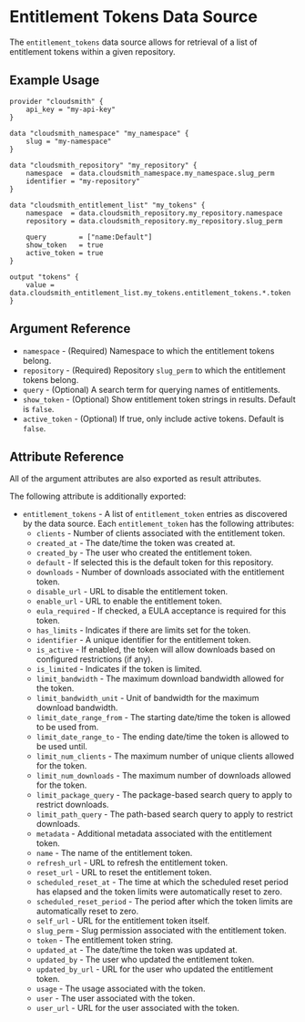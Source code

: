 # Entitlement Tokens Data Source
The `entitlement_tokens` data source allows for retrieval of a list of entitlement tokens within a given repository.

## Example Usage

```hcl
provider "cloudsmith" {
    api_key = "my-api-key"
}

data "cloudsmith_namespace" "my_namespace" {
    slug = "my-namespace"
}

data "cloudsmith_repository" "my_repository" {
    namespace  = data.cloudsmith_namespace.my_namespace.slug_perm
    identifier = "my-repository"
}

data "cloudsmith_entitlement_list" "my_tokens" {
    namespace  = data.cloudsmith_repository.my_repository.namespace
    repository = data.cloudsmith_repository.my_repository.slug_perm

    query        = ["name:Default"]
    show_token   = true
    active_token = true
}

output "tokens" {
    value = data.cloudsmith_entitlement_list.my_tokens.entitlement_tokens.*.token
}
```

## Argument Reference

* `namespace` - (Required) Namespace to which the entitlement tokens belong.
* `repository` - (Required) Repository `slug_perm` to which the entitlement tokens belong.
* `query` - (Optional) A search term for querying names of entitlements.
* `show_token` - (Optional) Show entitlement token strings in results. Default is `false`.
* `active_token` - (Optional) If true, only include active tokens. Default is `false`.

## Attribute Reference

All of the argument attributes are also exported as result attributes.

The following attribute is additionally exported:

* `entitlement_tokens` - A list of `entitlement_token` entries as discovered by the data source. Each `entitlement_token` has the following attributes:
  * `clients` - Number of clients associated with the entitlement token.
  * `created_at` - The date/time the token was created at.
  * `created_by` - The user who created the entitlement token.
  * `default` - If selected this is the default token for this repository.
  * `downloads` - Number of downloads associated with the entitlement token.
  * `disable_url` - URL to disable the entitlement token.
  * `enable_url` - URL to enable the entitlement token.
  * `eula_required` - If checked, a EULA acceptance is required for this token.
  * `has_limits` - Indicates if there are limits set for the token.
  * `identifier` - A unique identifier for the entitlement token.
  * `is_active` - If enabled, the token will allow downloads based on configured restrictions (if any).
  * `is_limited` - Indicates if the token is limited.
  * `limit_bandwidth` - The maximum download bandwidth allowed for the token.
  * `limit_bandwidth_unit` - Unit of bandwidth for the maximum download bandwidth.
  * `limit_date_range_from` - The starting date/time the token is allowed to be used from.
  * `limit_date_range_to` - The ending date/time the token is allowed to be used until.
  * `limit_num_clients` - The maximum number of unique clients allowed for the token.
  * `limit_num_downloads` - The maximum number of downloads allowed for the token.
  * `limit_package_query` - The package-based search query to apply to restrict downloads.
  * `limit_path_query` - The path-based search query to apply to restrict downloads.
  * `metadata` - Additional metadata associated with the entitlement token.
  * `name` - The name of the entitlement token.
  * `refresh_url` - URL to refresh the entitlement token.
  * `reset_url` - URL to reset the entitlement token.
  * `scheduled_reset_at` - The time at which the scheduled reset period has elapsed and the token limits were automatically reset to zero.
  * `scheduled_reset_period` - The period after which the token limits are automatically reset to zero.
  * `self_url` - URL for the entitlement token itself.
  * `slug_perm` - Slug permission associated with the entitlement token.
  * `token` - The entitlement token string.
  * `updated_at` - The date/time the token was updated at.
  * `updated_by` - The user who updated the entitlement token.
  * `updated_by_url` - URL for the user who updated the entitlement token.
  * `usage` - The usage associated with the token.
  * `user` - The user associated with the token.
  * `user_url` - URL for the user associated with the token.
